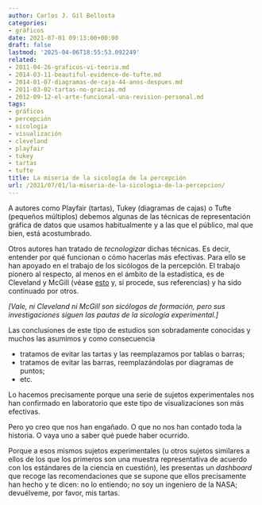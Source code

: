 ```yaml
---
author: Carlos J. Gil Bellosta
categories:
- gráficos
date: 2021-07-01 09:13:00+00:00
draft: false
lastmod: '2025-04-06T18:55:53.092249'
related:
- 2011-04-26-graficos-vi-teoria.md
- 2014-03-11-beautiful-evidence-de-tufte.md
- 2014-01-07-diagramas-de-caja-44-anos-despues.md
- 2011-03-02-tartas-no-gracias.md
- 2012-09-12-el-arte-funcional-una-revision-personal.md
tags:
- gráficos
- percepción
- sicología
- visualización
- cleveland
- playfair
- tukey
- tartas
- tufte
title: La miseria de la sicología de la percepción
url: /2021/07/01/la-miseria-de-la-sicologia-de-la-percepcion/
---
```


A autores como Playfair (tartas), Tukey (diagramas de cajas) o Tufte (pequeños múltiplos) debemos algunas de las técnicas de representación gráfica de datos que usamos habitualmente y a las que el público, mal  que bien, está acostumbrado.


Otros autores han tratado de _tecnologizar_ dichas técnicas. Es decir, entender por qué funcionan o cómo hacerlas más efectivas. Para ello se han apoyado en el trabajo de los sicólogos de la percepción. El trabajo pionero al respecto, al menos en el ámbito de la estadística, es de Cleveland y McGill (véase [esto](https://en.wikipedia.org/wiki/Graphical_perception) y, si procede, sus referencias) y ha sido continuado por otros.

_[Vale, ni Cleveland ni McGill son sicólogos de formación, pero sus investigaciones siguen las pautas de la sicología experimental.]_

Las conclusiones de este tipo de estudios son sobradamente conocidas y muchos las asumimos y como consecuencia

  * tratamos de evitar las tartas y las reemplazamos por tablas o barras;
  * tratamos de evitar las barras, reemplazándolas por diagramas de puntos;
  * etc.

Lo hacemos precisamente porque una serie de sujetos experimentales nos han confirmado en laboratorio que este tipo de visualizaciones son más efectivas.

Pero yo creo que nos han engañado. O que no nos han contado toda la historia. O vaya uno a saber qué puede haber ocurrido.

Porque a esos mismos sujetos experimentales (u otros sujetos similares a ellos de los que los primeros son una muestra representativa de acuerdo con los estándares de la ciencia en cuestión), les presentas un _dashboard_ que recoge las recomendaciones que se supone que ellos precisamente han hecho y te dicen: no lo entiendo; no soy un ingeniero de la NASA; devuélveme, por favor, mis tartas.